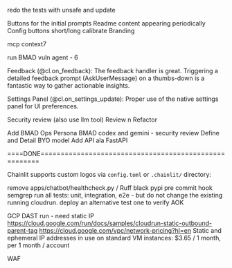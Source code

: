 redo the tests with unsafe and update


Buttons for the initial prompts
Readme content appearing periodically
Config buttons short/long calibrate
Branding 



mcp context7




run BMAD vuln agent - 6



Feedback (@cl.on_feedback): The feedback handler is great. Triggering a detailed feedback prompt (AskUserMessage) on a thumbs-down is a fantastic way to gather actionable insights.

Settings Panel (@cl.on_settings_update): Proper use of the native settings panel for UI preferences.








Security review (also use llm tool)
Review n Refactor


Add BMAD Ops Persona
BMAD codex and gemini - security review
Define and Detail BYO model 
Add API ala FastAPI



====DONE======================================================

Chainlit supports custom logos via `config.toml` or `.chainlit/` directory:


remove apps/chatbot/healthcheck.py
/ Ruff black pypi pre commit hook
semgrep
run all tests: unit, integration, e2e - but do not change the existing running cloudrun. deploy an alternative test one to verify AOK

GCP DAST run - need static IP 
    https://cloud.google.com/run/docs/samples/cloudrun-static-outbound-parent-tag
    https://cloud.google.com/vpc/network-pricing?hl=en Static and ephemeral IP addresses in use on standard VM instances: $3.65 / 1 month, per 1 month / account

WAF

